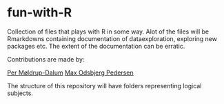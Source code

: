 # fun-with-R
Collection of files that plays with R in some way. Alot of the files will be Rmarkdowns containing documentation of dataexploration, exploring new packages etc. The extent of the documentation can be erratic. 

Contributions are made by: 

[Per Møldrup-Dalum](https://github.com/perdalum)
[Max Odsbjerg Pedersen](https://github.com/maxodsbjerg)


The structure of this repository will have folders representing logical subjects. 
